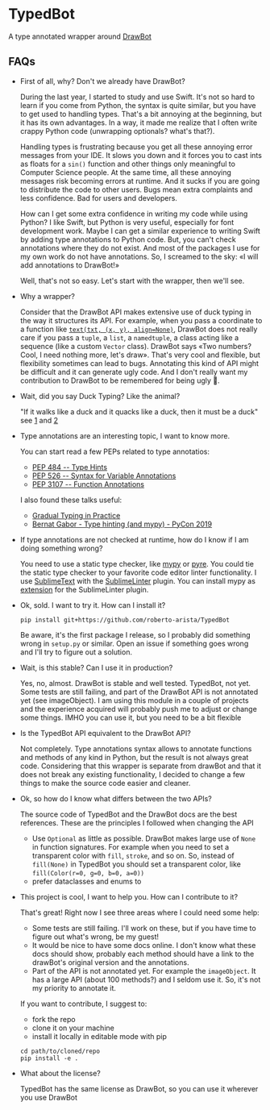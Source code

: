 # TypedBot
A type annotated wrapper around [DrawBot](https://www.drawbot.com)

## FAQs

+ First of all, why? Don't we already have DrawBot?

    During the last year, I started to study and use Swift. It's not so hard to learn if you come from Python, the syntax is quite similar, but you have to get used to handling types. That's a bit annoying at the beginning, but it has its own advantages. In a way, it made me realize that I often write crappy Python code (unwrapping optionals? what's that?).

    Handling types is frustrating because you get all these annoying error messages from your IDE. It slows you down and it forces you to cast ints as floats for a `sin()` function and other things only meaningful to Computer Science people. At the same time, all these annoying messages risk becoming errors at runtime. And it sucks if you are going to distribute the code to other users. Bugs mean extra complaints and less confidence. Bad for users and developers.

    How can I get some extra confidence in writing my code while using Python? I like Swift, but Python is very useful, especially for font development work. Maybe I can get a similar experience to writing Swift by adding type annotations to Python code. But, you can't check annotations where they do not exist. And most of the packages I use for my own work do not have annotations. So, I screamed to the sky: «I will add annotations to DrawBot!»

    Well, that's not so easy. Let's start with the wrapper, then we'll see.

+ Why a wrapper?

    Consider that the DrawBot API makes extensive use of duck typing in the way it structures its API. For example, when you pass a coordinate to a function like [`text(txt, (x, y), align=None)`](https://www.drawbot.com/content/text/drawingText.html?highlight=text#drawBot.text), DrawBot does not really care if you pass a `tuple`, a `list`, a `namedtuple`, a class acting like a sequence (like a custom `Vector` class). DrawBot says «Two numbers? Cool, I need nothing more, let's draw». That's very cool and flexible, but flexibility sometimes can lead to bugs. Annotating this kind of API might be difficult and it can generate ugly code. And I don't really want my contribution to DrawBot to be remembered for being ugly 🥲.

+ Wait, did you say Duck Typing? Like the animal?

    "If it walks like a duck and it quacks like a duck, then it must be a duck" see [1](https://en.wikipedia.org/wiki/Duck_typing) and [2](https://i.stack.imgur.com/DNeRD.jpg)

+ Type annotations are an interesting topic, I want to know more.

    You can start read a few PEPs related to type annotatios:
    + [PEP 484 -- Type Hints](https://www.python.org/dev/peps/pep-0484/)
    + [PEP 526 -- Syntax for Variable Annotations](https://www.python.org/dev/peps/pep-0526/)
    + [PEP 3107 -- Function Annotations](https://www.python.org/dev/peps/pep-3107/)

    I also found these talks useful:
    - [Gradual Typing in Practice](https://www.youtube.com/watch?v=Lj_9TyT3V98)
    - [Bernat Gabor - Type hinting (and mypy) - PyCon 2019](https://www.youtube.com/watch?v=hTrjTAPnA_k)

+ If type annotations are not checked at runtime, how do I know if I am doing something wrong?

    You need to use a static type checker, like [mypy](http://mypy-lang.org) or [pyre](https://pyre-check.org). You could tie the static type checker to your favorite code editor linter functionality. I use [SublimeText](https://www.sublimetext.com) with the [SublimeLinter](http://www.sublimelinter.com/en/stable/) plugin. You can install mypy as [extension](https://github.com/fredcallaway/SublimeLinter-contrib-mypy) for the SublimeLinter plugin.

+ Ok, sold. I want to try it. How can I install it?

    `pip install git+https://github.com/roberto-arista/TypedBot`

    Be aware, it's the first package I release, so I probably did something wrong in `setup.py` or similar. Open an issue if something goes wrong and I'll try to figure out a solution.

+ Wait, is this stable? Can I use it in production?

    Yes, no, almost. DrawBot is stable and well tested. TypedBot, not yet. Some tests are still failing, and part of the DrawBot API is not annotated yet (see imageObject). I am using this module in a couple of projects and the experience acquired will probably push me to adjust or change some things. IMHO you can use it, but you need to be a bit flexible

+ Is the TypedBot API equivalent to the DrawBot API?

    Not completely. Type annotations syntax allows to annotate functions and methods of any kind in Python, but the result is not always great code. Considering that this wrapper is separate from drawBot and that it does not break any existing functionality, I decided to change a few things to make the source code easier and cleaner.

+ Ok, so how do I know what differs between the two APIs?

    The source code of TypedBot and the DrawBot docs are the best references.
    These are the principles I followed when changing the API
    + Use `Optional` as little as possible. DrawBot makes large use of `None` in function signatures. For example when you need to set a transparent color with `fill`, `stroke`, and so on. So, instead of `fill(None)` in TypedBot you should set a transparent color, like `fill(Color(r=0, g=0, b=0, a=0))`
    + prefer dataclasses and enums to 

+ This project is cool, I want to help you. How can I contribute to it?

    That's great! Right now I see three areas where I could need some help:
    + Some tests are still failing. I'll work on these, but if you have time to figure out what's wrong, be my guest!
    + It would be nice to have some docs online. I don't know what these docs should show, probably each method should have a link to the drawBot's original version and the annotations.
    + Part of the API is not annotated yet. For example the `imageObject`. It has a large API (about 100 methods?) and I seldom use it. So, it's not my priority to annotate it.

    If you want to contribute, I suggest to:
    + fork the repo
    + clone it on your machine
    + install it locally in editable mode with pip
    ```
    cd path/to/cloned/repo
    pip install -e .
    ```

+ What about the license?

    TypedBot has the same license as DrawBot, so you can use it wherever you use DrawBot
